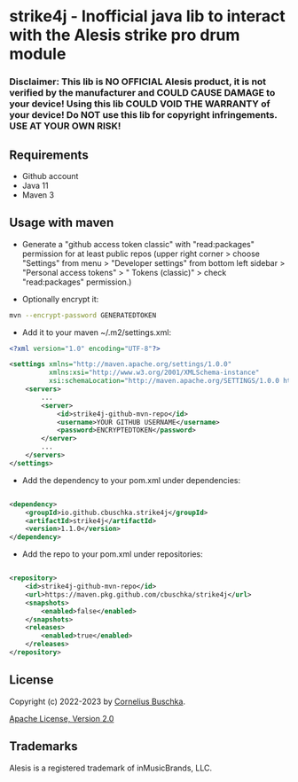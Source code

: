 # strike4j - Inofficial java lib to interact with the Alesis strike pro drum module

### Disclaimer: This lib is NO OFFICIAL Alesis product, it is not verified by the manufacturer and COULD CAUSE DAMAGE to your device! Using this lib COULD VOID THE WARRANTY of your device! Do NOT use this lib for copyright infringements. USE AT YOUR OWN RISK!

## Requirements

* Github account
* Java 11
* Maven 3

## Usage with maven

* Generate a "github access token classic" with "read:packages" permission for at least public repos (upper right
  corner >  choose "Settings" from menu > "Developer settings" from bottom left sidebar > "Personal access tokens" > "
  Tokens (classic)" > check "read:packages" permission.)

* Optionally encrypt it:

```bash
mvn --encrypt-password GENERATEDTOKEN
```

* Add it to your maven ~/.m2/settings.xml:

```xml
<?xml version="1.0" encoding="UTF-8"?>

<settings xmlns="http://maven.apache.org/settings/1.0.0"
          xmlns:xsi="http://www.w3.org/2001/XMLSchema-instance"
          xsi:schemaLocation="http://maven.apache.org/SETTINGS/1.0.0 http://maven.apache.org/xsd/settings-1.0.0.xsd">
    <servers>
        ...
        <server>
            <id>strike4j-github-mvn-repo</id>
            <username>YOUR GITHUB USERNAME</username>
            <password>ENCRYPTEDTOKEN</password>
        </server>
        ...
    </servers>
</settings>
```

* Add the dependency to your pom.xml under dependencies:

```xml

<dependency>
    <groupId>io.github.cbuschka.strike4j</groupId>
    <artifactId>strike4j</artifactId>
    <version>1.1.0</version>
</dependency>
```

* Add the repo to your pom.xml under repositories:

```xml

<repository>
    <id>strike4j-github-mvn-repo</id>
    <url>https://maven.pkg.github.com/cbuschka/strike4j</url>
    <snapshots>
        <enabled>false</enabled>
    </snapshots>
    <releases>
        <enabled>true</enabled>
    </releases>
</repository>
```

## License

Copyright (c) 2022-2023 by [Cornelius Buschka](https://github.com/cbuschka).

[Apache License, Version 2.0](./license.txt)

## Trademarks

Alesis is a registered trademark of inMusicBrands, LLC.
